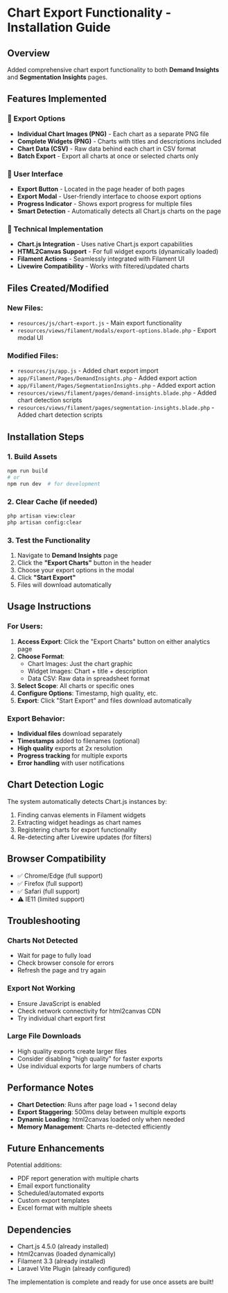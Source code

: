 # Chart Export Functionality - Installation Guide

## Overview
Added comprehensive chart export functionality to both **Demand Insights** and **Segmentation Insights** pages.

## Features Implemented

### 🎯 Export Options
- **Individual Chart Images (PNG)** - Each chart as a separate PNG file
- **Complete Widgets (PNG)** - Charts with titles and descriptions included
- **Chart Data (CSV)** - Raw data behind each chart in CSV format
- **Batch Export** - Export all charts at once or selected charts only

### 🚀 User Interface
- **Export Button** - Located in the page header of both pages
- **Export Modal** - User-friendly interface to choose export options
- **Progress Indicator** - Shows export progress for multiple files
- **Smart Detection** - Automatically detects all Chart.js charts on the page

### 🔧 Technical Implementation
- **Chart.js Integration** - Uses native Chart.js export capabilities
- **HTML2Canvas Support** - For full widget exports (dynamically loaded)
- **Filament Actions** - Seamlessly integrated with Filament UI
- **Livewire Compatibility** - Works with filtered/updated charts

## Files Created/Modified

### New Files:
- `resources/js/chart-export.js` - Main export functionality
- `resources/views/filament/modals/export-options.blade.php` - Export modal UI

### Modified Files:
- `resources/js/app.js` - Added chart export import
- `app/Filament/Pages/DemandInsights.php` - Added export action
- `app/Filament/Pages/SegmentationInsights.php` - Added export action
- `resources/views/filament/pages/demand-insights.blade.php` - Added chart detection scripts
- `resources/views/filament/pages/segmentation-insights.blade.php` - Added chart detection scripts

## Installation Steps

### 1. Build Assets
```bash
npm run build
# or
npm run dev  # for development
```

### 2. Clear Cache (if needed)
```bash
php artisan view:clear
php artisan config:clear
```

### 3. Test the Functionality
1. Navigate to **Demand Insights** page
2. Click the **"Export Charts"** button in the header
3. Choose your export options in the modal
4. Click **"Start Export"**
5. Files will download automatically

## Usage Instructions

### For Users:
1. **Access Export**: Click the "Export Charts" button on either analytics page
2. **Choose Format**: 
   - Chart Images: Just the chart graphic
   - Widget Images: Chart + title + description
   - Data CSV: Raw data in spreadsheet format
3. **Select Scope**: All charts or specific ones
4. **Configure Options**: Timestamp, high quality, etc.
5. **Export**: Click "Start Export" and files download automatically

### Export Behavior:
- **Individual files** download separately
- **Timestamps** added to filenames (optional)
- **High quality** exports at 2x resolution
- **Progress tracking** for multiple exports
- **Error handling** with user notifications

## Chart Detection Logic

The system automatically detects Chart.js instances by:
1. Finding canvas elements in Filament widgets
2. Extracting widget headings as chart names
3. Registering charts for export functionality
4. Re-detecting after Livewire updates (for filters)

## Browser Compatibility

- ✅ Chrome/Edge (full support)
- ✅ Firefox (full support)
- ✅ Safari (full support)
- ⚠️ IE11 (limited support)

## Troubleshooting

### Charts Not Detected
- Wait for page to fully load
- Check browser console for errors
- Refresh the page and try again

### Export Not Working
- Ensure JavaScript is enabled
- Check network connectivity for html2canvas CDN
- Try individual chart export first

### Large File Downloads
- High quality exports create larger files
- Consider disabling "high quality" for faster exports
- Use individual exports for large numbers of charts

## Performance Notes

- **Chart Detection**: Runs after page load + 1 second delay
- **Export Staggering**: 500ms delay between multiple exports
- **Dynamic Loading**: html2canvas loaded only when needed
- **Memory Management**: Charts re-detected efficiently

## Future Enhancements

Potential additions:
- PDF report generation with multiple charts
- Email export functionality  
- Scheduled/automated exports
- Custom export templates
- Excel format with multiple sheets

## Dependencies

- Chart.js 4.5.0 (already installed)
- html2canvas (loaded dynamically)
- Filament 3.3 (already installed)
- Laravel Vite Plugin (already configured)

The implementation is complete and ready for use once assets are built!
